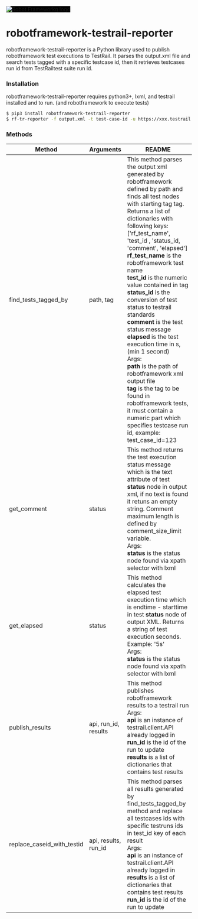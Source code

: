 <img src="rftr.png" alt="Robot Frameworkg logo" class="img-fluid" style="background-color: black;">

# robotframework-testrail-reporter

robotframework-testrail-reporter is a Python library used to publish robotframework test executions to TestRail.
It parses the output.xml file and search tests tagged with a specific testcase id, then it retrieves testcases run id from  TestRailtest suite run id.

### Installation

robotframework-testrail-reporter requires python3+, lxml, and testrail installed and  to run. (and robotframework to execute tests)

```sh
$ pip3 install robotframework-testrail-reporter
$ rf-tr-reporter -f output.xml -t test-case-id -u https://xxx.testrail.io/ -e my@email.com -k pwd_or_apikey -r runid
```

### Methods

| Method | Arguments | README |
| ------ | ------ | ------ |
| find_tests_tagged_by | path, tag | This method parses the output xml generated by robotframework defined by path and finds all test nodes with starting tag tag.<br/>Returns a list of dictionaries with following keys: ['rf_test_name', 'test_id , 'status_id, 'comment', 'elapsed']  **rf_test_name** is the robotframework test name <br/> **test_id** is the numeric value contained in tag<br/>**status_id** is the conversion of test status to testrail standards<br/>**comment** is the test status message<br/>**elapsed** is the test execution time in s, (min 1 second)<br/>Args:<br/>**path** is the path of robotframework xml output file<br/>**tag** is the tag to be found in robotframework tests, it must contain a numeric part which specifies testcase run id, example: test_case_id=123 |
| get_comment | status | This method returns the test execution status message which is the text attribute of test **status** node in output xml, if no text is found it retuns an empty string. Comment maximum length is defined by comment_size_limit variable.<br/>Args:<br/>**status** is the status node found via xpath selector with lxml |
| get_elapsed | status | This method calculates the elapsed test execution time which is endtime - starttime in test **status** node of output XML. Returns a string of test execution seconds. Example: '5s'<br/>Args:<br/>**status** is the status node found via xpath selector with lxml |
| publish_results | api, run_id, results | This method publishes robotframework results to a testrail run<br/>Args:<br/>**api** is an instance of testrail.client.API already logged in<br/>**run_id** is the id of the run to update <br/>**results** is a list of dictionaries that contains test results |
| replace_caseid_with_testid | api, results, run_id | This method parses all results generated by find_tests_tagged_by method and replace all testcases ids with specific testruns ids in test_id key of each result<br/>Args:<br/>**api** is an instance of testrail.client.API already logged in<br/>**results** is a list of dictionaries that contains test results<br/>**run_id** is the id of the run to update |

